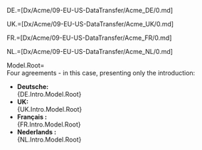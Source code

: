 DE.=[Dx/Acme/09-EU-US-DataTransfer/Acme_DE/0.md]

UK.=[Dx/Acme/09-EU-US-DataTransfer/Acme_UK/0.md]

FR.=[Dx/Acme/09-EU-US-DataTransfer/Acme_FR/0.md]

NL.=[Dx/Acme/09-EU-US-DataTransfer/Acme_NL/0.md]

Model.Root=<br>Four agreements - in this case, presenting only the introduction: </br><ul><li><b>Deutsche:</b><br>{DE.Intro.Model.Root}</li><li><b>UK:</b><br>{UK.Intro.Model.Root}</li><li><b>Français :</b><br>{FR.Intro.Model.Root}</li><li><b>Nederlands :</b><br>{NL.Intro.Model.Root}</li></ul>